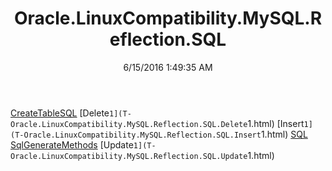 ﻿---
title: Oracle.LinuxCompatibility.MySQL.Reflection.SQL
date: 6/15/2016 1:49:35 AM
---

[CreateTableSQL](T-Oracle.LinuxCompatibility.MySQL.Reflection.SQL.CreateTableSQL.html)
[Delete`1](T-Oracle.LinuxCompatibility.MySQL.Reflection.SQL.Delete`1.html)
[Insert`1](T-Oracle.LinuxCompatibility.MySQL.Reflection.SQL.Insert`1.html)
[SQL](T-Oracle.LinuxCompatibility.MySQL.Reflection.SQL.SQL.html)
[SqlGenerateMethods](T-Oracle.LinuxCompatibility.MySQL.Reflection.SQL.SqlGenerateMethods.html)
[Update`1](T-Oracle.LinuxCompatibility.MySQL.Reflection.SQL.Update`1.html)
